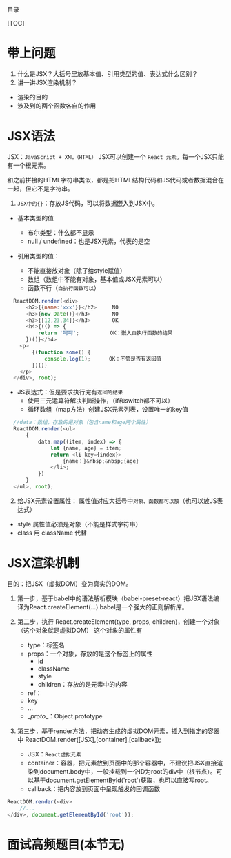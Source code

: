 目录

[TOC]

# 带上问题

1. 什么是JSX？大括号里放基本值、引用类型的值、表达式什么区别？
2. 讲一讲JSX渲染机制？
  - 渲染的目的
  - 涉及到的两个函数各自的作用

# JSX语法
JSX：`JavaScript + XML（HTML）`
JSX可以创建一个 `React 元素`。每一个JSX只能有一个根元素。

和之前拼接的HTML字符串类似，都是把HTML结构代码和JS代码或者数据混合在一起，但它不是字符串。

1. `JSX中的{}`：存放JS代码，可以将数据嵌入到JSX中。
- 基本类型的值
	+ 布尔类型：什么都不显示
	+ null / undefined：也是JSX元素，代表的是空

- 引用类型的值：
	+ 不能直接放对象（除了给style赋值）
	+ 数组（数组中不能有对象，基本值或JSX元素可以）
	+ 函数不行（`自执行函数可以`）
```javascript
  ReactDOM.render(<div>
      <h2>{{name:'xxx'}}</h2>     NO
      <h3>{new Date()}</h3>       NO
      <h3>{[12,23,34]}</h3>       OK
      <h4>{(() => {
          return '呵呵';          OK：嵌入自执行函数的结果
      })()}</h4>
    <p>
        {(function some() {
            console.log(1);      OK：不管是否有返回值
        })()}
    </p>
  </div>, root);
```

- JS表达式：但是要求执行完有`返回的结果`
	+ 使用三元运算符解决判断操作，（if和switch都不可以）	
	+ 循环数组（map方法）创建JSX元素列表，设置唯一的key值
```javascript
  //data：数组，存放的是对象（包含name和age两个属性）
  ReactDOM.render(<ul>
      {
          data.map((item, index) => {
	          let {name, age} = item;
              return <li key={index}>
                  {name：}&nbsp;&nbsp;{age}
              </li>;
          })
      }
  </ul>, root);
```
2. 给JSX元素设置属性：
属性值对应大括号中`对象、函数都可以放`（也可以放JS表达式）
- style 属性值必须是对象（不能是样式字符串）
- class 用 className 代替


# JSX渲染机制
目的：把JSX（虚拟DOM）变为真实的DOM。

1. 第一步，基于babel中的语法解析模块（babel-preset-react）把JSX语法编译为React.createElement(...)
babel是一个强大的正则解析库。

2. 第二步，执行 React.createElement(type, props, children)，创建一个对象（这个对象就是虚拟DOM）
这个对象的属性有
	+ type：标签名
	+ props：一个对象，存放的是这个标签上的属性
		+ id
		+ className
		+ style
		+ children：存放的是元素中的内容
	+ ref：
	+ key
	+ ...
	+ \__proto__：Object.prototype
3. 第三步，基于render方法，把动态生成的虚拟DOM元素，插入到指定的容器中
ReactDOM.render([JSX],[container],[callback]);
	+ JSX：`React虚拟元素`
	+ container：容器，把元素放到页面中的那个容器中，不建议把JSX直接渲染到document.body中，一般挂载到一个ID为root的div中（根节点）。可以基于document.getElementById('root')获取，也可以直接写root。
	+ callback：把内容放到页面中呈现触发的回调函数
```javascript
ReactDOM.render(<div>
    //...
</div>, document.getElementById('root'));
```


# 面试高频题目(本节无)